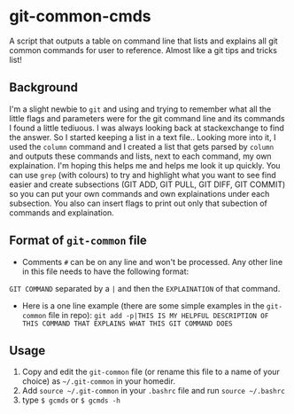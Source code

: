 # git-common-cmds
A script that outputs a table on command line that lists and explains all git common commands for user to reference. Almost like a git tips and tricks list!

## Background
I'm a slight newbie to ```git``` and using and trying to remember what all the little flags and parameters were for the git command line and its commands I found a little tediuous. I was always looking back at stackexchange to find the answer. So I started keeping a list in a text file.. Looking more into it, I used the ```column``` command and I created a list that gets parsed by ```column``` and outputs these commands and lists, next to each command, my own explaination. I'm hoping this helps me and helps me look it up quickly. You can use ```grep``` (with colours) to try and highlight what you want to see find easier and create subsections (GIT ADD, GIT PULL, GIT DIFF, GIT COMMIT) so you can put your own commands and own explainations under each subsection.
You also can insert flags to print out only that subection of commands and explaination.

## Format of ```git-common``` file
* Comments ```#``` can be on any line and won't be processed. Any other line in this file needs to have the following format:

```GIT COMMAND``` separated by a `|` and then the ```EXPLAINATION``` of that command. 
* Here is a one line example (there are some simple examples in the ```git-common``` file in repo): 
```git add -p|THIS IS MY HELPFUL DESCRIPTION OF THIS COMMAND THAT EXPLAINS WHAT THIS GIT COMMAND DOES```

## Usage
1. Copy and edit the ```git-common``` file (or rename this file to a name of your choice) as ```~/.git-common``` in your homedir. 
2.  Add ```source ~/.git-common``` in your ```.bashrc``` file and run ```source ~/.bashrc```
3. type ```$ gcmds``` or ```$ gcmds -h```
